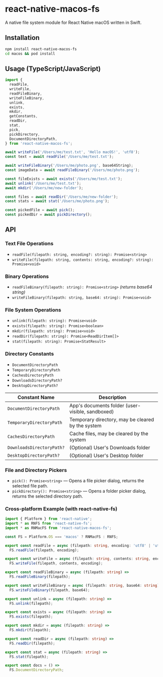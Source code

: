 # react-native-macos-fs

A native file system module for React Native macOS written in Swift.

## Installation

```bash
npm install react-native-macos-fs
cd macos && pod install
```

## Usage (TypeScript/JavaScript)

```ts
import {
  readFile,
  writeFile,
  readFileBinary,
  writeFileBinary,
  unlink,
  exists,
  mkdir,
  getConstants,
  readDir,
  stat,
  pick,
  pickDirectory,
  DocumentDirectoryPath,
} from 'react-native-macos-fs';

await writeFile('/Users/me/test.txt', 'Hello macOS!', 'utf8');
const text = await readFile('/Users/me/test.txt');

await writeFileBinary('/Users/me/photo.png', base64String);
const imageData = await readFileBinary('/Users/me/photo.png');

const fileExists = await exists('/Users/me/test.txt');
await unlink('/Users/me/test.txt');
await mkdir('/Users/me/new-folder');

const files = await readDir('/Users/me/new-folder');
const stats = await stat('/Users/me/photo.png');

const pickedFile = await pick();
const pickedDir = await pickDirectory();
```

## API

### Text File Operations

- `readFile(filepath: string, encoding?: string): Promise<string>`
- `writeFile(filepath: string, contents: string, encoding?: string): Promise<void>`

### Binary Operations

- `readFileBinary(filepath: string): Promise<string>` _(returns base64 string)_
- `writeFileBinary(filepath: string, base64: string): Promise<void>`

### File System Operations

- `unlink(filepath: string): Promise<void>`
- `exists(filepath: string): Promise<boolean>`
- `mkdir(filepath: string): Promise<void>`
- `readDir(filepath: string): Promise<ReadDirItem[]>`
- `stat(filepath: string): Promise<StatResult>`

### Directory Constants

- `DocumentDirectoryPath`
- `TemporaryDirectoryPath`
- `CachesDirectoryPath`
- `DownloadsDirectoryPath?`
- `DesktopDirectoryPath?`

| Constant Name              | Description                                                  |
|----------------------------|-------------------------------------------------------------|
| `DocumentDirectoryPath`    | App's documents folder (user-visible, sandboxed)            |
| `TemporaryDirectoryPath`   | Temporary directory, may be cleared by the system           |
| `CachesDirectoryPath`      | Cache files, may be cleared by the system                   |
| `DownloadsDirectoryPath?`  | (Optional) User's Downloads folder                          |
| `DesktopDirectoryPath?`    | (Optional) User's Desktop folder                            |

### File and Directory Pickers

- `pick(): Promise<string>` — Opens a file picker dialog, returns the selected file path.
- `pickDirectory(): Promise<string>` — Opens a folder picker dialog, returns the selected directory path.

### Cross-platform Example (with react-native-fs)

```ts
import { Platform } from 'react-native';
import * as RNFS from 'react-native-fs';
import * as RNMacFS from 'react-native-macos-fs';

const FS = Platform.OS === 'macos' ? RNMacFS : RNFS;

export const readFile = async (filepath: string, encoding: 'utf8' | 'utf16' | 'utf32' | 'ascii' = 'utf8') =>
  FS.readFile(filepath, encoding);

export const writeFile = async (filepath: string, contents: string, encoding: 'utf8' | 'utf16' | 'utf32' | 'ascii' = 'utf8') =>
  FS.writeFile(filepath, contents, encoding);

export const readFileBinary = async (filepath: string) =>
  FS.readFileBinary(filepath);

export const writeFileBinary = async (filepath: string, base64: string) =>
  FS.writeFileBinary(filepath, base64);

export const unlink = async (filepath: string) =>
  FS.unlink(filepath);

export const exists = async (filepath: string) =>
  FS.exists(filepath);

export const mkdir = async (filepath: string) =>
  FS.mkdir(filepath);

export const readDir = async (filepath: string) =>
  FS.readDir(filepath);

export const stat = async (filepath: string) =>
  FS.stat(filepath);

export const docs = () =>
  FS.DocumentDirectoryPath;
```
